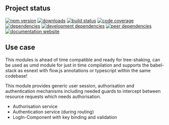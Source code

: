 <!-- #!/usr/bin/env markdown
-*- coding: utf-8 -*-
region header
Copyright Torben Sickert 16.12.2012

License
-------

This library written by Torben Sickert stand under a creative commons naming
3.0 unported license. see http://creativecommons.org/licenses/by/3.0/deed.de
endregion -->

Project status
--------------

[![npm version](https://badge.fury.io/js/angular-user.svg)](https://www.npmjs.com/package/angular-user)
[![downloads](https://img.shields.io/npm/dy/angular-user.svg)](https://www.npmjs.com/package/angular-user)
[![build status](https://travis-ci.org/thaibault/angularUser.svg?branch=master)](https://travis-ci.org/thaibault/angularUser)
[![code coverage](https://coveralls.io/repos/github/thaibault/clientNode/badge.svg)](https://coveralls.io/github/thaibault/clientNode)
[![dependencies](https://img.shields.io/david/thaibault/angular-user.svg)](https://david-dm.org/thaibault/angular-user)
[![development dependencies](https://img.shields.io/david/dev/thaibault/angular-user.svg)](https://david-dm.org/thaibault/angular-user?type=dev)
[![peer dependencies](https://img.shields.io/david/peer/thaibault/angular-user.svg)](https://david-dm.org/thaibault/angular-user?type=peer)
[![documentation website](https://img.shields.io/website-up-down-green-red/http/torben.website/angularUser.svg?label=documentation-website)](http://torben.website/angularUser)

Use case
--------

This modules is ahead of time compatible and ready for tree-shaking, can be
used as umd module for just in time compilation and supports the babel-stack
as esnext with flow.js annotations or typescript within the same codebase!

This module provides generic user session, authorisation and authentication
mechanisms including needed guards to intercept between resource requests which
needs authorisation.

- Authorisation service
- Authentication service (during routing)
- LogIn-Component with key binding and validation

<!-- region vim modline
vim: set tabstop=4 shiftwidth=4 expandtab:
vim: foldmethod=marker foldmarker=region,endregion:
endregion -->
